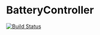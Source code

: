 # BatteryController

[![Build Status](https://travis-ci.com/samsta/BatteryController.svg?token=G5p63QVxar7JscrjTLwf&branch=master)](https://travis-ci.com/samsta/BatteryController)
